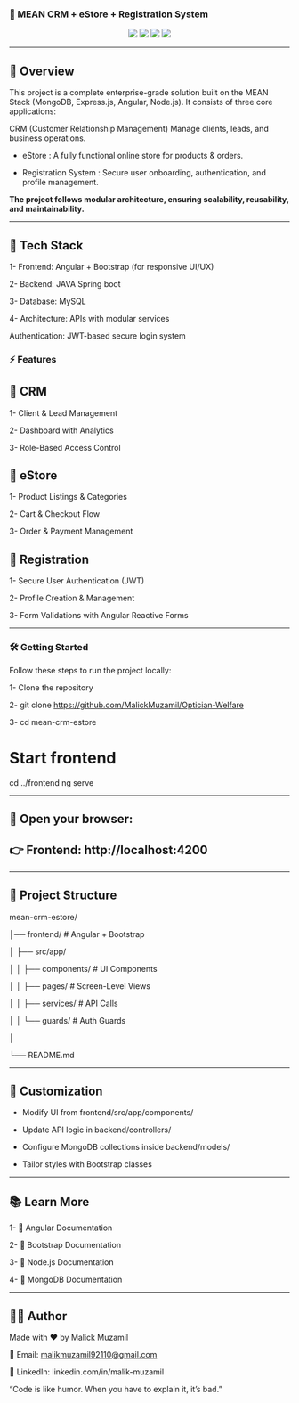 ### 📌 MEAN CRM + eStore + Registration System
<p align="center"> <img src="https://img.shields.io/badge/Built%20With-MEAN%20Stack-blueviolet?style=for-the-badge" /> <img src="https://img.shields.io/badge/Frontend-Angular%20%26%20Bootstrap-orange?style=for-the-badge" /> <img src="https://img.shields.io/badge/Responsive-Yes-brightgreen?style=for-the-badge" /> <img src="https://img.shields.io/badge/License-MIT-blue?style=for-the-badge" /> </p>

---

## 📖 Overview

This project is a complete enterprise-grade solution built on the MEAN Stack (MongoDB, Express.js, Angular, Node.js).
It consists of three core applications:

CRM (Customer Relationship Management) Manage clients, leads, and business operations.

- eStore : A fully functional online store for products & orders.

- Registration System : Secure user onboarding, authentication, and profile management.

**The project follows modular architecture, ensuring scalability, reusability, and maintainability.**

---

## 🚀 Tech Stack

1- Frontend: Angular + Bootstrap (for responsive UI/UX)

2- Backend: JAVA Spring boot

3- Database: MySQL

4- Architecture: APIs with modular services

Authentication: JWT-based secure login system

### ⚡ Features
## 🔹 CRM

1- Client & Lead Management

2- Dashboard with Analytics

3- Role-Based Access Control

## 🔹 eStore

1- Product Listings & Categories

2- Cart & Checkout Flow

3- Order & Payment Management

## 🔹 Registration

1- Secure User Authentication (JWT)

2- Profile Creation & Management

3- Form Validations with Angular Reactive Forms

---

### 🛠️ Getting Started

Follow these steps to run the project locally:

1- Clone the repository

2- git clone https://github.com/MalickMuzamil/Optician-Welfare

3- cd mean-crm-estore

# Start frontend
cd ../frontend
ng serve

---

## 🔗 Open your browser:
## 👉 Frontend: http://localhost:4200

---

## 📂 Project Structure

mean-crm-estore/

│── frontend/           # Angular + Bootstrap

│   ├── src/app/

│   │   ├── components/ # UI Components

│   │   ├── pages/      # Screen-Level Views

│   │   ├── services/   # API Calls

│   │   └── guards/     # Auth Guards

│

└── README.md

---

## 🎨 Customization

- Modify UI from frontend/src/app/components/

- Update API logic in backend/controllers/

- Configure MongoDB collections inside backend/models/

- Tailor styles with Bootstrap classes

---

## 📚 Learn More

1- 📘 Angular Documentation

2- 📘 Bootstrap Documentation

3- 📘 Node.js Documentation

4- 📘 MongoDB Documentation

---

## 🧑‍💻 Author

Made with ❤️ by Malick Muzamil

📧 Email: malikmuzamil92110@gmail.com

💼 LinkedIn: linkedin.com/in/malik-muzamil

“Code is like humor. When you have to explain it, it’s bad.”
